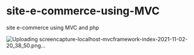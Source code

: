 # site-e-commerce-using-MVC
site e-commerce using MVC and php 

![Uploading screencapture-localhost-mvcframework-index-2021-11-02-20_38_50.png…]()
